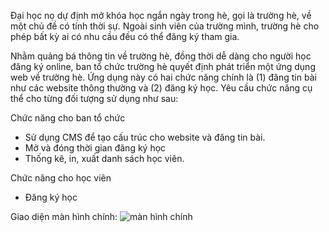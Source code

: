 Đại học nọ dự định mở khóa học ngắn ngày trong hè, gọi là trường hè, về một chủ đề có tính thời sự. Ngoài sinh viên của trường mình, trường hè cho phép bất kỳ ai có nhu cầu đều có thể đăng ký tham gia.

Nhằm quảng bá thông tin về trường hè, đồng thời dễ dàng cho người học đăng ký online, ban tổ chức trường hè quyết định phát triển một ứng dụng web về trường hè. Ứng dụng này có hai chức năng chính là (1) đăng tin bài như các website thông thường và (2) đăng ký học. Yêu cầu chức năng cụ thể cho từng đối tượng sử dụng như sau:

Chức năng cho ban tổ chức
- Sử dụng CMS để tạo cấu trúc cho website và đăng tin bài.
- Mở và đóng thời gian đăng ký học
- Thống kê, in, xuất danh sách học viên.
  
Chức năng cho học viên
- Đăng ký học

Giao diện màn hình chính:
![màn hình chính](https://github.com/pmq3101/wordpress/assets/100105601/344d6b87-d8fb-4d84-822a-b755d67cad72)

